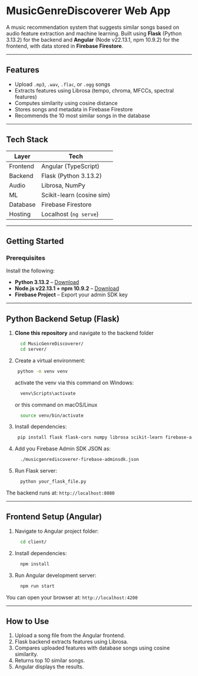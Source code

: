 # MusicGenreDiscoverer Web App

A music recommendation system that suggests similar songs based on audio feature extraction and machine learning. Built using **Flask** (Python 3.13.2) for the backend and **Angular** (Node v22.13.1, npm 10.9.2) for the frontend, with data stored in **Firebase Firestore**.

---

## Features

- Upload `.mp3`, `.wav`, `.flac`, or `.ogg` songs
- Extracts features using Librosa (tempo, chroma, MFCCs, spectral features)
- Computes similarity using cosine distance
- Stores songs and metadata in Firebase Firestore
- Recommends the 10 most similar songs in the database

---

## Tech Stack

| Layer     | Tech                      |
|-----------|---------------------------|
| Frontend  | Angular (TypeScript)      |
| Backend   | Flask (Python 3.13.2)     |
| Audio     | Librosa, NumPy            |
| ML        | Scikit-learn (cosine sim) |
| Database  | Firebase Firestore        |
| Hosting   | Localhost (`ng serve`)    |

---

## Getting Started

### Prerequisites

Install the following:

- **Python 3.13.2** – [Download](https://www.python.org/downloads/)
- **Node.js v22.13.1 + npm 10.9.2** – [Download](https://nodejs.org/)
- **Firebase Project** – Export your admin SDK key

---

## Python Backend Setup (Flask)

1. **Clone this repository** and navigate to the backend folder
    ```bash
      cd MusicGenreDiscoverer/
      cd server/
    ```
2. Create a virtual environment:
    ```bash
     python -m venv venv
    ```
    activate the venv via this command on Windows:
    ```bash
      venv\Scripts\activate
    ```
    or this command on macOS/Linux
    ```bash
      source venv/bin/activate
    ```
3. Install dependencies:
    ```bash
     pip install flask flask-cors numpy librosa scikit-learn firebase-admin
    ```
4. Add you Firebase Admin SDK JSON as:
    ```bash
      ./musicgenrediscoverer-firebase-adminsdk.json
    ```
5. Run Flask server:
    ```bash
      python your_flask_file.py
    ```
The backend runs at: `http://localhost:8080`

---

## Frontend Setup (Angular)

1. Navigate to Angular project folder:
    ```bash
      cd client/
    ```
2. Install dependencies:
    ```bash
      npm install
    ```
3. Run Angular development server:
    ```bash
      npm run start
    ```
You can open your browser at: `http://localhost:4200`

---
   
## How to Use

1. Upload a song file from the Angular frontend.
2. Flask backend extracts features using Librosa.
3. Compares uploaded features with database songs using cosine similarity.
4. Returns top 10 similar songs.
5. Angular displays the results.
